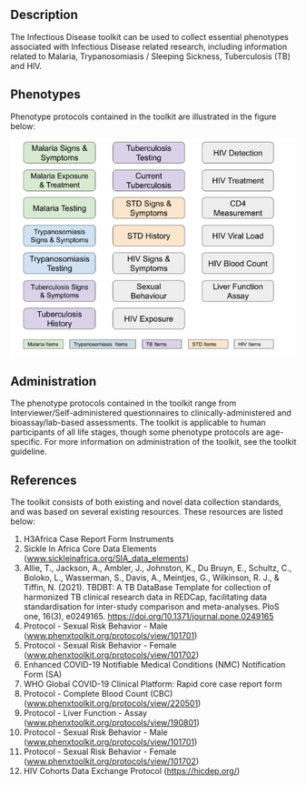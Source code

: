 ## Description

The Infectious Disease toolkit can be used to collect essential phenotypes associated with Infectious Disease related research, including information related to Malaria, Trypanosomiasis / Sleeping Sickness, Tuberculosis (TB) and HIV.

## Phenotypes

Phenotype protocols contained in the toolkit are illustrated in the figure below:

![phen](infectious_disease_phenotypes.png)

## Administration

The phenotype protocols contained in the toolkit range from Interviewer/Self-administered questionnaires to clinically-administered and bioassay/lab-based assessments. The toolkit is applicable to human participants of all life stages, though some phenotype protocols are age-specific. For more information on administration of the toolkit, see the toolkit guideline.

## References

The toolkit consists of both existing and novel data collection standards, and was based on several existing resources. These resources are listed below:

1. H3Africa Case Report Form Instruments
2. Sickle In Africa Core Data Elements (www.sickleinafrica.org/SIA_data_elements) 
3. Allie, T., Jackson, A., Ambler, J., Johnston, K., Du Bruyn, E., Schultz, C., Boloko, L., Wasserman, S., Davis, A., Meintjes, G., Wilkinson, R. J., & Tiffin, N. (2021). TBDBT: A TB DataBase Template for collection of harmonized TB clinical research data in REDCap, facilitating data standardisation for inter-study comparison and meta-analyses. PloS one, 16(3), e0249165. https://doi.org/10.1371/journal.pone.0249165 
4. Protocol - Sexual Risk Behavior - Male (www.phenxtoolkit.org/protocols/view/101701) 
5. Protocol - Sexual Risk Behavior - Female (www.phenxtoolkit.org/protocols/view/101702)
6. Enhanced COVID-19 Notifiable Medical Conditions (NMC) Notification Form (SA)
7. WHO Global COVID-19 Clinical Platform: Rapid core case report form
8. Protocol - Complete Blood Count (CBC) (www.phenxtoolkit.org/protocols/view/220501) 
9. Protocol - Liver Function - Assay (www.phenxtoolkit.org/protocols/view/190801) 
10. Protocol - Sexual Risk Behavior - Male (www.phenxtoolkit.org/protocols/view/101701)
11. Protocol - Sexual Risk Behavior - Female (www.phenxtoolkit.org/protocols/view/101702)
12. HIV Cohorts Data Exchange Protocol (https://hicdep.org/)
